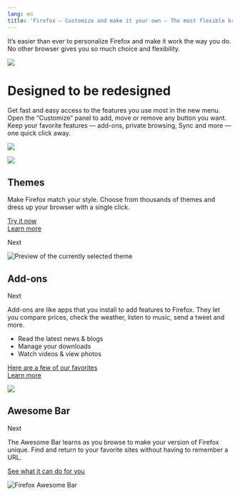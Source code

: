 ```yaml
---
lang: en
title: 'Firefox — Customize and make it your own — The most flexible browser on the Web — Mozilla'
---
```


It’s easier than ever to personalize Firefox and make it work the way you do.  
No other browser gives you so much choice and flexibility.

![][1]

Designed to be redesigned
=========================

Get fast and easy access to the features you use most in the new menu. Open the “Customize” panel to add, move or remove any button you want. Keep your favorite features — add-ons, private browsing, Sync and more — one quick click away.

![][2]

![][3]

Themes
------

Make Firefox match your style. Choose from thousands of themes and dress up your browser with a single click.

[Try it now][]  
[Learn more]

Next

![Preview of the currently selected theme]

Add-ons
-------

Next

Add-ons are like apps that you install to add features to Firefox. They let you compare prices, check the weather, listen to music, send a tweet and more.

-   Read the latest news & blogs
-   Manage your downloads
-   Watch videos & view photos

[Here are a few of our favorites][]  
[Learn more][4]

![][5]

Awesome Bar
-----------

Next

The Awesome Bar learns as you browse to make your version of Firefox unique. Find and return to your favorite sites without having to remember a URL.

[See what it can do for you]

![Firefox Awesome Bar]

  [1]: https://mozorg.cdn.mozilla.net/media/img/firefox/desktop/customize/animations/flexible-top-fallback.c960365ba781.png
  [2]: https://mozorg.cdn.mozilla.net/media/img/firefox/desktop/customize/designed-redesigned.fbd3ee9402e6.png
  [3]: https://mozorg.cdn.mozilla.net/media/img/firefox/desktop/customize/animations/flexible-bottom-fallback.cafd48a3d0a4.png
  [Try it now]: https://addons.mozilla.org/firefox/themes/
  [Learn more]: https://support.mozilla.org/kb/use-themes-change-look-of-firefox
  [Preview of the currently selected theme]: https://mozorg.cdn.mozilla.net/media/img/firefox/desktop/customize/theme-red.61611c5734ab.png
  [Here are a few of our favorites]: https://addons.mozilla.org/firefox/extensions/?sort=featured
  [4]: https://support.mozilla.org/kb/find-and-install-add-ons-add-features-to-firefox
  [5]: https://mozorg.cdn.mozilla.net/media/img/firefox/desktop/customize/add-ons.63a4b761f822.png
  [See what it can do for you]: https://support.mozilla.org/kb/awesome-bar-find-your-bookmarks-history-and-tabs
  [Firefox Awesome Bar]: https://mozorg.cdn.mozilla.net/media/img/firefox/desktop/customize/awesome-bar.437df162126c.png
